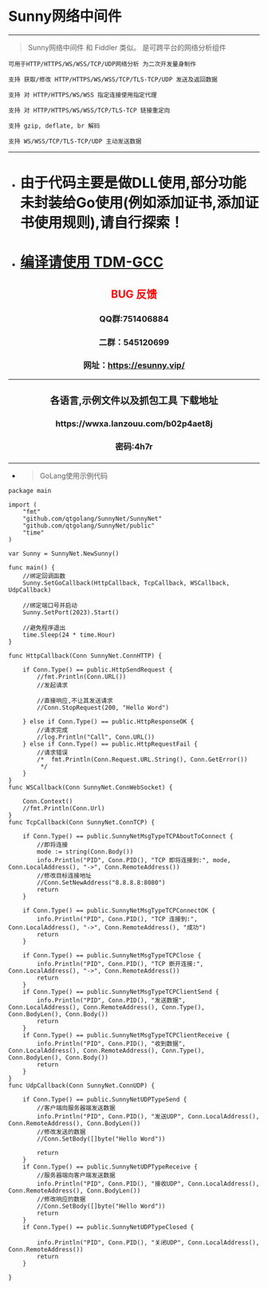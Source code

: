 # Sunny网络中间件

---

> Sunny网络中间件 和 Fiddler 类似。 是可跨平台的网络分析组件
 ```log 
 可用于HTTP/HTTPS/WS/WSS/TCP/UDP网络分析 为二次开发量身制作
 
 支持 获取/修改 HTTP/HTTPS/WS/WSS/TCP/TLS-TCP/UDP 发送及返回数据
 
 支持 对 HTTP/HTTPS/WS/WSS 指定连接使用指定代理
 
 支持 对 HTTP/HTTPS/WS/WSS/TCP/TLS-TCP 链接重定向
 
 支持 gzip, deflate, br 解码
 
 支持 WS/WSS/TCP/TLS-TCP/UDP 主动发送数据
```

---
* # 由于代码主要是做DLL使用,部分功能未封装给Go使用(例如添加证书,添加证书使用规则),请自行探索！
* # <a href="https://github.com/jmeubank/tdm-gcc/releases/download/v10.3.0-tdm64-2/tdm64-gcc-10.3.0-2.exe">编译请使用 TDM-GCC</a> 
<center><h2><a style="color: red;">BUG 反馈</a></center></h2></center>
<center><h3>QQ群:751406884</center></h3></center>
<center><h3>二群：545120699</center></h3></center>
<center><h3>网址：<a href="https://esunny.vip/">https://esunny.vip/</a></center></h3></center>

---

### <center><h3>各语言,示例文件以及抓包工具 下载地址 </center>
<div style="text-align: center;"><h3>https://wwxa.lanzouu.com/b02p4aet8j</h3></div>
<div style="text-align: center;"><h3>密码:4h7r</h3></div>
<div style="text-align: center;"><h3></h3></div>


---
- > GoLang使用示例代码

```golang
package main

import (
	"fmt"
	"github.com/qtgolang/SunnyNet/SunnyNet"
	"github.com/qtgolang/SunnyNet/public"
	"time"
)

var Sunny = SunnyNet.NewSunny()

func main() {
	//绑定回调函数
	Sunny.SetGoCallback(HttpCallback, TcpCallback, WSCallback, UdpCallback)

	//绑定端口号并启动
	Sunny.SetPort(2023).Start()

	//避免程序退出
	time.Sleep(24 * time.Hour)
}

func HttpCallback(Conn SunnyNet.ConnHTTP) {

	if Conn.Type() == public.HttpSendRequest {
		//fmt.Println(Conn.URL())
		//发起请求

		//直接响应,不让其发送请求
		//Conn.StopRequest(200, "Hello Word")

	} else if Conn.Type() == public.HttpResponseOK {
		//请求完成
		//log.Println("Call", Conn.URL())
	} else if Conn.Type() == public.HttpRequestFail {
		//请求错误
		/*	fmt.Println(Conn.Request.URL.String(), Conn.GetError())
		 */
	}
}
func WSCallback(Conn SunnyNet.ConnWebSocket) {

	Conn.Context()
	//fmt.Println(Conn.Url)
}
func TcpCallback(Conn SunnyNet.ConnTCP) {

	if Conn.Type() == public.SunnyNetMsgTypeTCPAboutToConnect {
		//即将连接
		mode := string(Conn.Body())
		info.Println("PID", Conn.PID(), "TCP 即将连接到:", mode, Conn.LocalAddress(), "->", Conn.RemoteAddress())
		//修改目标连接地址
		//Conn.SetNewAddress("8.8.8.8:8080")
		return
	}

	if Conn.Type() == public.SunnyNetMsgTypeTCPConnectOK {
		info.Println("PID", Conn.PID(), "TCP 连接到:", Conn.LocalAddress(), "->", Conn.RemoteAddress(), "成功")
		return
	}

	if Conn.Type() == public.SunnyNetMsgTypeTCPClose {
		info.Println("PID", Conn.PID(), "TCP 断开连接:", Conn.LocalAddress(), "->", Conn.RemoteAddress())
		return
	}
	if Conn.Type() == public.SunnyNetMsgTypeTCPClientSend {
		info.Println("PID", Conn.PID(), "发送数据", Conn.LocalAddress(), Conn.RemoteAddress(), Conn.Type(), Conn.BodyLen(), Conn.Body())
		return
	}
	if Conn.Type() == public.SunnyNetMsgTypeTCPClientReceive {
		info.Println("PID", Conn.PID(), "收到数据", Conn.LocalAddress(), Conn.RemoteAddress(), Conn.Type(), Conn.BodyLen(), Conn.Body())
		return
	}
}
func UdpCallback(Conn SunnyNet.ConnUDP) {

	if Conn.Type() == public.SunnyNetUDPTypeSend {
		//客户端向服务器端发送数据
		info.Println("PID", Conn.PID(), "发送UDP", Conn.LocalAddress(), Conn.RemoteAddress(), Conn.BodyLen())
		//修改发送的数据
		//Conn.SetBody([]byte("Hello Word"))

		return
	}
	if Conn.Type() == public.SunnyNetUDPTypeReceive {
		//服务器端向客户端发送数据
		info.Println("PID", Conn.PID(), "接收UDP", Conn.LocalAddress(), Conn.RemoteAddress(), Conn.BodyLen())
		//修改响应的数据
		//Conn.SetBody([]byte("Hello Word"))
		return
	}
	if Conn.Type() == public.SunnyNetUDPTypeClosed {

		info.Println("PID", Conn.PID(), "关闭UDP", Conn.LocalAddress(), Conn.RemoteAddress())
		return
	}

}
```